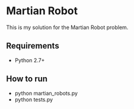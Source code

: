 # Martian Robot

This is my solution for the Martian Robot problem.

## Requirements
- Python 2.7+

## How to run 

- python martian_robots.py
- python tests.py
